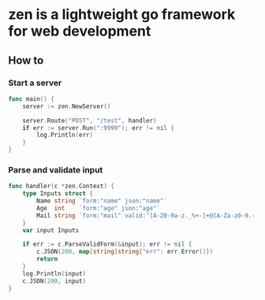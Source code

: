 # zen is a lightweight go framework for web development

## How to

### Start a server

```go
func main() {
	server := zen.NewServer()

	server.Route("POST", "/test", handler)
	if err := server.Run(":9999"); err != nil {
		log.Println(err)
	}
}
```

### Parse and validate input

```go
func handler(c *zen.Context) {
	type Inputs struct {
		Name string `form:"name" json:"name"`
		Age  int    `form:"age" json:"age"`
		Mail string `form:"mail" valid:"[A-Z0-9a-z._%+-]+@[A-Za-z0-9.-]+\\.[A-Za-z]{2,64}" msg:"邮件格式错误" json:"mail"`
	}
	var input Inputs

	if err := c.ParseValidForm(&input); err != nil {
		c.JSON(200, map[string]string{"err": err.Error()})
		return
	}
	log.Println(input)
	c.JSON(200, input)
}
```